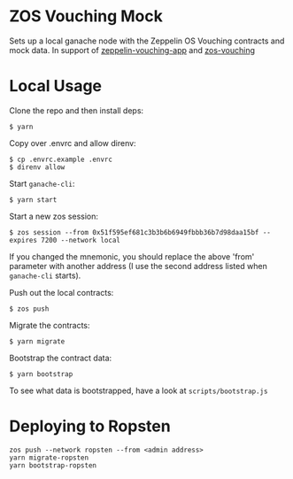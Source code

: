 # ZOS Vouching Mock

Sets up a local ganache node with the Zeppelin OS Vouching contracts and mock data.  In support of [zeppelin-vouching-app](https://github.com/DeltaCamp/zeppelin-vouching-app) and [zos-vouching](https://github.com/zeppelinos/zos-vouching)

# Local Usage

Clone the repo and then install deps:

```
$ yarn
```

Copy over .envrc and allow direnv:

```
$ cp .envrc.example .envrc
$ direnv allow
```

Start `ganache-cli`:

```
$ yarn start
```

Start a new zos session:

```
$ zos session --from 0x51f595ef681c3b3b6b6949fbbb36b7d98daa15bf --expires 7200 --network local
```

If you changed the mnemonic, you should replace the above 'from' parameter with another address (I use the second address listed when `ganache-cli` starts).

Push out the local contracts:

```
$ zos push
```

Migrate the contracts:

```
$ yarn migrate
```

Bootstrap the contract data:

```
$ yarn bootstrap
```

To see what data is bootstrapped, have a look at `scripts/bootstrap.js`


# Deploying to Ropsten

```
zos push --network ropsten --from <admin address>
yarn migrate-ropsten
yarn bootstrap-ropsten
```
